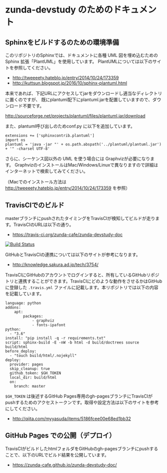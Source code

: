 # zunda-devstudy のためのドキュメント

## Sphinxをビルドするのための環境準備

このリポジトリのSphinxでは、ドキュメントに各種 UML 図を埋め込むための Sphinx 拡張「PlantUML」を使用しています。
PlantUMLについては以下のサイトを参照してください。

* http://tweeeety.hateblo.jp/entry/2014/10/24/173359
* http://kuttsun.blogspot.jp/2016/10/sphinx-plantuml.html

本来であれば、下記URLにアクセスしてjarをダウンロードし適当なディレクトリに置くのですが、
既にplantuml配下にplantuml.jarを配置していますので、ダウンロード不要です。

http://sourceforge.net/projects/plantuml/files/plantuml.jar/download

また、plantuml呼び出しのためconf.py に以下を追加しています。

    extensions += ['sphinxcontrib.plantuml']
    import os
    plantuml = 'java -jar "' + os.path.abspath('../plantuml/plantuml.jar') + '" -charset UTF-8'

さらに、シーケンス図以外の UML を使う場合には Graphvizが必要になります。
GraphvizのインストールはMac/Windows/Linuxで異なりますので詳細はインターネットで検索してみてください。

（Macでのインストール方法は http://tweeeety.hateblo.jp/entry/2014/10/24/173359 を参照）

## TravisCIでのビルド

masterブランチにpushされたタイミングをTravisCIが検知してビルドが走ります。TravisCIのURLは以下の通り。

* https://travis-ci.org/zunda-cafe/zunda-devstudy-doc

[![Build Status](https://travis-ci.org/zunda-cafe/zunda-devstudy-doc.svg?branch=master)](https://travis-ci.org/zunda-cafe/zunda-devstudy-doc)

GitHubとTravisCIの連携については以下のサイトが参考になります。

* http://knowledge.sakura.ad.jp/tech/3754/

TravisCIにGitHubのアカウントでログインすると、所有しているGitHubリポジトリと連携することができます。TravisCIにどのような動作をさせるかはGitHubに登録した `.travis.yml` ファイルに記載します。本リポジトリでは以下の内容を記載しています。

    language: python
    addons:
        apt:
            packages:
                - graphviz
                - fonts-ipafont
    python:
      - "3.6"
    install: "pip install -q -r requirements.txt"
    script: sphinx-build -E -nW -b html -d build/doctrees source build/html
    before_deploy:
      - "touch build/html/.nojekyll"
    deploy:
      provider: pages
      skip_cleanup: true
      github_token: $GH_TOKEN
      local_dir: build/html
      on:
        branch: master

`$GH_TOKEN` は後述するGitHub Pages専用のgh-pagesブランチにTravisCIがpushするためのアクセストークンです。取得や設定方法は以下のサイトを参考にしてください。

* http://qiita.com/myyasuda/items/5186fcee00e68ed1bb32

## GitHub Pages での公開（デプロイ）

TravisCIがビルドしたhtmlフォルダをGitHubのgh-pagesブランチにpushすることで、以下のURLでビルド結果を公開しています。

* https://zunda-cafe.github.io/zunda-devstudy-doc/
